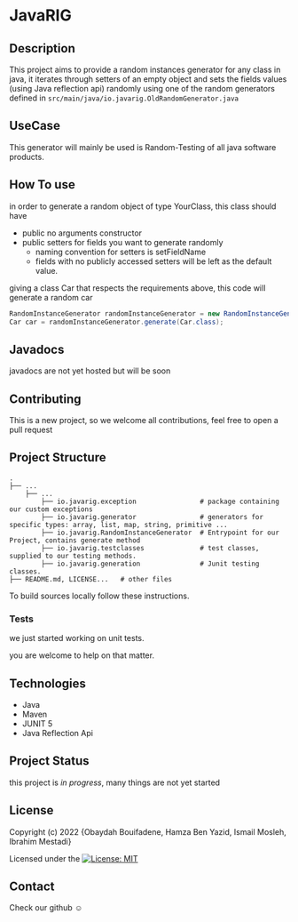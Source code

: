 # JavaRIG

Description
------------
This project aims to provide a random instances generator for any class in java,
it iterates through setters of an empty object and sets the fields values (using Java reflection api) 
randomly using one of the random generators defined in ``src/main/java/io.javarig.OldRandomGenerator.java``



UseCase
------------
This generator will mainly be used is Random-Testing of all java software products.

How To use
------------
in order to generate a random object of type YourClass, this class should have 
* public no arguments constructor
* public setters for fields you want to generate randomly 
    - naming convention for setters is setFieldName
    - fields with no publicly accessed setters will be left as the default value.

giving a class Car that respects the requirements above, this code will generate a random car
```java
RandomInstanceGenerator randomInstanceGenerator = new RandomInstanceGenerator();
Car car = randomInstanceGenerator.generate(Car.class);
```


Javadocs
------------
javadocs are not yet hosted but will be soon


Contributing
------------
This is a new project, so we welcome all contributions, feel free to open a pull request

Project Structure
--------

    .
    ├── ...
        ├── ...    
            ├── io.javarig.exception                # package containing our custom exceptions
            ├── io.javarig.generator                # generators for specific types: array, list, map, string, primitive ...
            ├── io.javarig.RandomInstanceGenerator  # Entrypoint for our Project, contains generate method
            ├── io.javarig.testclasses              # test classes, supplied to our testing methods.
            ├── io.javarig.generation               # Junit testing classes.
    ├── README.md, LICENSE...   # other files

To build sources locally follow these instructions.

### Tests

we just started working on unit tests.

you are welcome to help on that matter.

Technologies
--------

* Java
* Maven
* JUNIT 5
* Java Reflection Api

Project Status
-------
this project is _in progress_, many things are not yet started

License
-------

Copyright (c) 2022 {Obaydah Bouifadene, Hamza Ben Yazid, Ismail Mosleh, Ibrahim Mestadi}

Licensed under
the [![License: MIT](https://img.shields.io/badge/License-MIT-yellow.svg)](https://opensource.org/licenses/MIT)

Contact
-------
Check our github ☺
